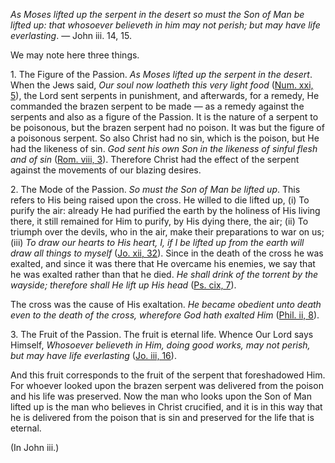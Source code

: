 
_As Moses lifted up the serpent in the desert so must the Son of Man be lifted up: that whosoever believeth in him may not perish; but may have life everlasting_. — John iii. 14, 15.

We may note here three things.

1\. The Figure of the Passion. _As Moses lifted up the serpent in the desert_. When the Jews said, _Our soul now loatheth this very light food_ ([Num. xxi, 5](https://vulgata.online/bible/Num.xxi?ed=DR2&vfn=DR2.Num.xxi.5:vs)), the Lord sent serpents in punishment, and afterwards, for a remedy, He commanded the brazen serpent to be made — as a remedy against the serpents and also as a figure of the Passion. It is the nature of a serpent to be poisonous, but the brazen serpent had no poison. It was but the figure of a poisonous serpent. So also Christ had no sin, which is the poison, but He had the likeness of sin. _God sent his own Son in the likeness of sinful flesh and of sin_ ([Rom. viii, 3](https://vulgata.online/bible/Rom.viii?ed=DR2&vfn=DR2.Rom.viii.3:vs)). Therefore Christ had the effect of the serpent against the movements of our blazing desires.

2\. The Mode of the Passion. _So must the Son of Man be lifted up_. This refers to His being raised upon the cross. He willed to die lifted up, (i) To purify the air: already He had purified the earth by the holiness of His living there, it still remained for Him to purify, by His dying there, the air; (ii) To triumph over the devils, who in the air, make their preparations to war on us; (iii) _To draw our hearts to His heart, I, if I be lifted up from the earth will draw all things to myself_ ([Jo. xii, 32](https://vulgata.online/bible/Jo.xii?ed=DR2&vfn=DR2.Jo.xii.32:vs)). Since in the death of the cross he was exalted, and since it was there that He overcame his enemies, we say that he was exalted rather than that he died. _He shall drink of the torrent by the wayside; therefore shall He lift up His head_ ([Ps. cix, 7](https://vulgata.online/bible/Ps.cix?ed=DR2&vfn=DR2.Ps.cix.7:vs)).

The cross was the cause of His exaltation. _He became obedient unto death even to the death of the cross, wherefore God hath exalted Him_ ([Phil. ii, 8](https://vulgata.online/bible/Phil.ii?ed=DR2&vfn=DR2.Phil.ii.8:vs)).

3\. The Fruit of the Passion. The fruit is eternal life. Whence Our Lord says Himself, _Whosoever believeth in Him, doing good works, may not perish, but may have life everlasting_ ([Jo. iii, 16](https://vulgata.online/bible/Jo.iii?ed=DR2&vfn=DR2.Jo.iii.16:vs)).

And this fruit corresponds to the fruit of the serpent that foreshadowed Him. For whoever looked upon the brazen serpent was delivered from the poison and his life was preserved. Now the man who looks upon the Son of Man lifted up is the man who believes in Christ crucified, and it is in this way that he is delivered from the poison that is sin and preserved for the life that is eternal.

(In John iii.)

